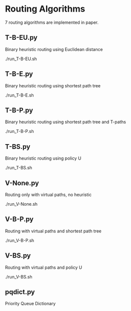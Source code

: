 # Routing Algorithms
7 routing algorithms are implemented in paper. 

## T-B-EU.py
Binary heuristic routing using Euclidean distance

./run_T-B-EU.sh

## T-B-E.py
Binary heuristic routing using shortest path tree 

./run_T-B-E.sh

## T-B-P.py
Binary heuristic routing using shortest path tree and T-paths

./run_T-B-P.sh

## T-BS.py
Binary heuristic routing using policy U

./run_T-BS.sh

## V-None.py
Routing only with virtual paths, no heuristic

./run_V-None.sh

## V-B-P.py
Routing with virtual paths and shortest path tree

./run_V-B-P.sh

## V-BS.py
Routing with virtual paths and policy U

./run_V-BS.sh


## pqdict.py
Priority Queue Dictionary

